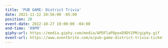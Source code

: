 ```yaml
---
title: 'PUB GAME: District Trivia'
date: 2021-11-22 20:56:00 -05:00
position: 20
event-date: 2022-10-27 19:00:00 -04:00
end-time: '09PM'
giphy-url: https://media.giphy.com/media/APDFlaP8poxD9DV1PM/giphy.gif
event-url: https://www.eventbrite.com/e/pub-game-district-trivia-tickets-425503812357
---
```


